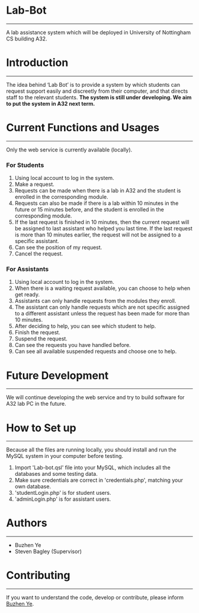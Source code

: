 # Lab-Bot
---
A lab assistance system which will be deployed in University of Nottingham CS building A32.

# Introduction
---
The idea behind ‘Lab Bot’ is to provide a system by which students can request support easily and discreetly from their computer, and that directs staff to the relevant students. **The system is still under developing. We aim to put the system in A32 next term.**

# Current Functions and Usages
---
Only the web service is currently available (locally).

### For Students
1. Using local account to log in the system.
2. Make a request.
3. Requests can be made when there is a lab in A32 and the student is enrolled in the corresponding module.
4. Requests can also be made if there is a lab within 10 minutes in the future or 15 minutes before, and the student is enrolled in the corresponding module.
5. If the last request is finished in 10 minutes, then the current request will be assigned to last assistant who helped you last time. If the last request is more than 10 minutes earlier, the request will not be assigned to a specific assistant.
6. Can see the position of my request.
7. Cancel the request.

### For Assistants
1. Using local account to log in the system.
2. When there is a waiting request available, you can choose to help when get ready.
3. Assistants can only handle requests from the modules they enroll.
4. The assistant can only handle requests which are not specific assigned to a different assistant unless the request has been made for more than 10 minutes.
4. After deciding to help, you can see which student to help.
5. Finish the request.
6. Suspend the request.
7. Can see the requests you have handled before.
8. Can see all available suspended requests and choose one to help.

# Future Development
---
We will continue developing the web service and try to build software for A32 lab PC in the future.

# How to Set up
---
Because all the files are running locally, you should install and run the MySQL system in your computer before testing.

1. Import 'Lab-bot.qsl' file into your MySQL, which includes all the databases and some testing data.
2. Make sure credentials are correct in 'credentials.php', matching your own database.
3. 'studentLogin.php' is for student users.
4. 'adminLogin.php' is for assistant users.

# Authors
---
- Buzhen Ye
- Steven Bagley (Supervisor)

# Contributing
---
If you want to understand the code, develop or contribute, please inform [Buzhen Ye]( mailto:psyby3@nottingham.ac.uk).
